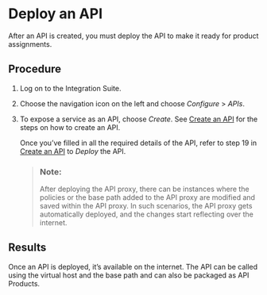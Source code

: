 <!-- loio525f0ddb1eae40f1a43ce2cbf99b7191 -->

# Deploy an API

After an API is created, you must deploy the API to make it ready for product assignments.



## Procedure

1.  Log on to the Integration Suite.

2.  Choose the navigation icon on the left and choose *Configure* \> *APIs*.

3.  To expose a service as an API, choose *Create*. See [Create an API](create-an-api-c0842d5.md) for the steps on how to create an API.

    Once you’ve filled in all the required details of the API, refer to step 19 in [Create an API](create-an-api-c0842d5.md) to *Deploy* the API.

    > ### Note:  
    > After deploying the API proxy, there can be instances where the policies or the base path added to the API proxy are modified and saved within the API proxy. In such scenarios, the API proxy gets automatically deployed, and the changes start reflecting over the internet.




<a name="loio525f0ddb1eae40f1a43ce2cbf99b7191__result_l2r_tvf_5pb"/>

## Results

Once an API is deployed, it’s available on the internet. The API can be called using the virtual host and the base path and can also be packaged as API Products.

